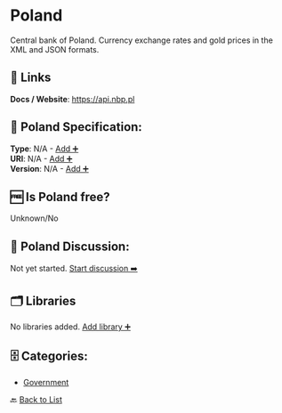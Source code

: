 # Poland

Central bank of Poland.
Currency exchange rates and gold prices in the XML and JSON formats.

##  🔗 Links
**Docs / Website**: https://api.nbp.pl

## 🧬 Poland Specification:
**Type**: N/A - [Add ➕](https://github.com/apis-list/apis-list/edit/main/apis/poland/poland.yaml)  
**URI**: N/A - [Add ➕](https://github.com/apis-list/apis-list/edit/main/apis/poland/poland.yaml)  
**Version**: N/A - [Add ➕](https://github.com/apis-list/apis-list/edit/main/apis/poland/poland.yaml)

## 🆓 Is Poland free?
 Unknown/No 

## 💬 Poland Discussion:
Not yet started. [Start discussion ➡️](https://github.com/apis-list/apis-list/discussions/new)

## 🗂️ Libraries

No libraries added. [Add library ➕](https://github.com/apis-list/apis-list/edit/main/apis/poland/poland.yaml)    


## 🗄️ Categories:
- [Government](https://github.com/apis-list/apis-list#government-)

🔙  [Back to List](https://github.com/apis-list/apis-list)
